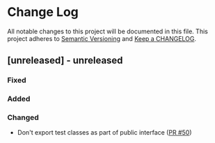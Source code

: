 # Change Log

All notable changes to this project will be documented in this file. This project adheres to [Semantic Versioning](http://semver.org/) and [Keep a CHANGELOG](http://keepachangelog.com/).

## [unreleased] - unreleased

### Fixed


### Added


### Changed

- Don't export test classes as part of public interface ([PR #50](https://github.com/ponylang/ponycheck/pull/50))

